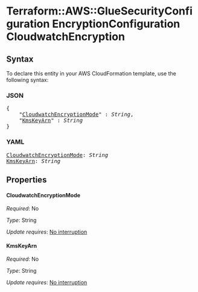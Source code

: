 # Terraform::AWS::GlueSecurityConfiguration EncryptionConfiguration CloudwatchEncryption

## Syntax

To declare this entity in your AWS CloudFormation template, use the following syntax:

### JSON

<pre>
{
    "<a href="#cloudwatchencryptionmode" title="CloudwatchEncryptionMode">CloudwatchEncryptionMode</a>" : <i>String</i>,
    "<a href="#kmskeyarn" title="KmsKeyArn">KmsKeyArn</a>" : <i>String</i>
}
</pre>

### YAML

<pre>
<a href="#cloudwatchencryptionmode" title="CloudwatchEncryptionMode">CloudwatchEncryptionMode</a>: <i>String</i>
<a href="#kmskeyarn" title="KmsKeyArn">KmsKeyArn</a>: <i>String</i>
</pre>

## Properties

#### CloudwatchEncryptionMode

_Required_: No

_Type_: String

_Update requires_: [No interruption](https://docs.aws.amazon.com/AWSCloudFormation/latest/UserGuide/using-cfn-updating-stacks-update-behaviors.html#update-no-interrupt)

#### KmsKeyArn

_Required_: No

_Type_: String

_Update requires_: [No interruption](https://docs.aws.amazon.com/AWSCloudFormation/latest/UserGuide/using-cfn-updating-stacks-update-behaviors.html#update-no-interrupt)

